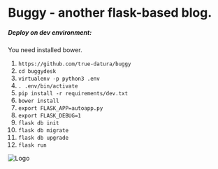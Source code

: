 # Buggy - another flask-based blog.
##### Deploy on dev environment:

You need installed bower.

1. ```https://github.com/true-datura/buggy```
2. ```cd buggydesk```
3. ```virtualenv -p python3 .env```
4. ```. .env/bin/activate```
5. ```pip install -r requirements/dev.txt```
6. ```bower install```
7. ```export FLASK_APP=autoapp.py```
8. ```export FLASK_DEBUG=1```
9. ```flask db init```
10. ```flask db migrate```
11. ```flask db upgrade```
12. ```flask run```

![Logo](http://i.imgur.com/r4kFG8n.jpg)

